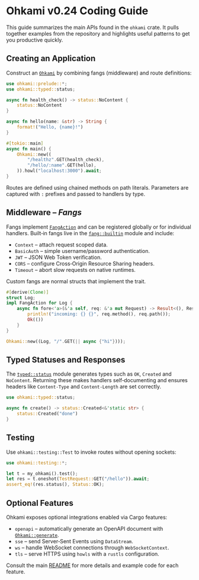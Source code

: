 # Ohkami v0.24 Coding Guide

This guide summarizes the main APIs found in the `ohkami` crate.  It pulls
together examples from the repository and highlights useful patterns to get
you productive quickly.

## Creating an Application

Construct an [`Ohkami`](../ohkami-0.24/ohkami/src/ohkami/mod.rs) by combining
fangs (middleware) and route definitions:

```rust
use ohkami::prelude::*;
use ohkami::typed::status;

async fn health_check() -> status::NoContent {
    status::NoContent
}

async fn hello(name: &str) -> String {
    format!("Hello, {name}!")
}

#[tokio::main]
async fn main() {
    Ohkami::new((
        "/healthz".GET(health_check),
        "/hello/:name".GET(hello),
    )).howl("localhost:3000").await;
}
```

Routes are defined using chained methods on path literals.  Parameters are
captured with `:` prefixes and passed to handlers by type.

## Middleware – *Fangs*

Fangs implement [`FangAction`](../ohkami-0.24/ohkami/src/fang/mod.rs) and can be
registered globally or for individual handlers.  Built‑in fangs live in the
[`fang::builtin`](../ohkami-0.24/ohkami/src/fang/builtin) module and include:

- `Context` – attach request scoped data.
- `BasicAuth` – simple username/password authentication.
- `JWT` – JSON Web Token verification.
- `CORS` – configure Cross‑Origin Resource Sharing headers.
- `Timeout` – abort slow requests on native runtimes.

Custom fangs are normal structs that implement the trait.

```rust
#[derive(Clone)]
struct Log;
impl FangAction for Log {
    async fn fore<'a>(&'a self, req: &'a mut Request) -> Result<(), Response> {
        println!("incoming: {} {}", req.method(), req.path());
        Ok(())
    }
}

Ohkami::new((Log, "/".GET(|| async {"hi"})));
```

## Typed Statuses and Responses

The [`typed::status`](../ohkami-0.24/ohkami/src/typed/status.rs) module generates
types such as `OK`, `Created` and `NoContent`.  Returning these makes handlers
self‑documenting and ensures headers like `Content-Type` and
`Content-Length` are set correctly.

```rust
use ohkami::typed::status;

async fn create() -> status::Created<&'static str> {
    status::Created("done")
}
```

## Testing

Use `ohkami::testing::Test` to invoke routes without opening sockets:

```rust
use ohkami::testing::*;

let t = my_ohkami().test();
let res = t.oneshot(TestRequest::GET("/hello")).await;
assert_eq!(res.status(), Status::OK);
```

## Optional Features

Ohkami exposes optional integrations enabled via Cargo features:

- `openapi` – automatically generate an OpenAPI document with
  [`Ohkami::generate`](../ohkami-0.24/ohkami/src/ohkami/mod.rs).
- `sse` – send Server‑Sent Events using `DataStream`.
- `ws` – handle WebSocket connections through `WebSocketContext`.
- `tls` – serve HTTPS using `howls` with a `rustls` configuration.

Consult the main [README](../ohkami-0.24/README.md) for more details and
example code for each feature.

